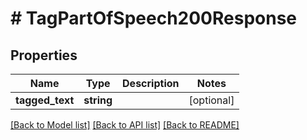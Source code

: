 # # TagPartOfSpeech200Response

## Properties

Name | Type | Description | Notes
------------ | ------------- | ------------- | -------------
**tagged_text** | **string** |  | [optional]

[[Back to Model list]](../../README.md#models) [[Back to API list]](../../README.md#endpoints) [[Back to README]](../../README.md)
